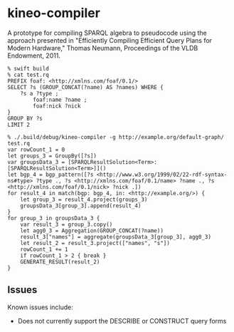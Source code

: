 # kineo-compiler

A prototype for compiling SPARQL algebra to pseudocode using the approach
presented in "Efficiently Compiling Efficient Query Plans for Modern Hardware,"
Thomas Neumann, Proceedings of the VLDB Endowment, 2011.

```
% swift build
% cat test.rq
PREFIX foaf: <http://xmlns.com/foaf/0.1/>
SELECT ?s (GROUP_CONCAT(?name) AS ?names) WHERE {
    ?s a ?type ;
        foaf:name ?name ;
        foaf:nick ?nick
}
GROUP BY ?s
LIMIT 2

% ./.build/debug/kineo-compiler -g http://example.org/default-graph/ test.rq
var rowCount_1 = 0
let groups_3 = GroupBy([?s])
var groupsData_3 = [SPARQLResultSolution<Term>:[SPARQLResultSolution<Term>]]()
let bgp_4 = bgp_pattern([?s <http://www.w3.org/1999/02/22-rdf-syntax-ns#type> ?type ., ?s <http://xmlns.com/foaf/0.1/name> ?name ., ?s <http://xmlns.com/foaf/0.1/nick> ?nick .])
for result_4 in match(bgp: bgp_4, in: <http://example.org/>) {
    let group_3 = result_4.project(groups_3)
    groupsData_3[group_3].append(result_4)
}
for group_3 in groupsData_3 {
    var result_3 = group_3.copy()
    let agg0_3 = Aggregation(GROUP_CONCAT(?name))
    result_3["names"] = aggregate(groupsData_3[group_3], agg0_3)
    let result_2 = result_3.project(["names", "s"])
    rowCount_1 += 1
    if rowCount_1 > 2 { break }
    GENERATE_RESULT(result_2)
}
```

## Issues

Known issues include:

* Does not currently support the DESCRIBE or CONSTRUCT query forms
